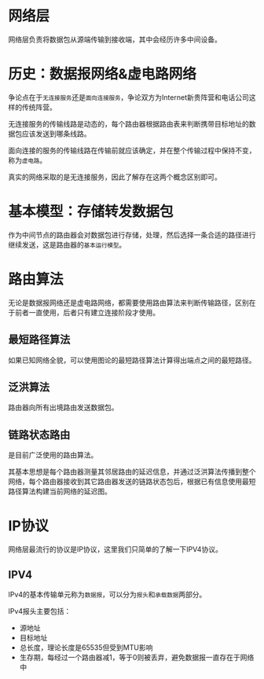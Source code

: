 # 网络层

网络层负责将数据包从源端传输到接收端，其中会经历许多中间设备。

# 历史：数据报网络&虚电路网络
争论点在于`无连接服务`还是`面向连接服务`，争论双方为Internet新贵阵营和电话公司这样的传统阵营。

无连接服务的传输线路是动态的，每个路由器根据路由表来判断携带目标地址的数据包应该发送到哪条线路。

面向连接的服务的传输线路在传输前就应该确定，并在整个传输过程中保持不变，称为`虚电路`。

真实的网络采取的是无连接服务，因此了解存在这两个概念区别即可。

# 基本模型：存储转发数据包
作为中间节点的路由器会对数据包进行存储，处理，然后选择一条合适的路径进行继续发送，这是路由器的`基本运行模型`。

# 路由算法
无论是数据报网络还是虚电路网络，都需要使用路由算法来判断传输路径，区别在于前者一直使用，后者只有建立连接阶段才使用。

## 最短路径算法
如果已知网络全貌，可以使用图论的最短路径算法计算得出端点之间的最短路径。

## 泛洪算法
路由器向所有出境路由发送数据包。

## 链路状态路由
是目前广泛使用的路由算法。

其基本思想是每个路由器测量其邻居路由的延迟信息，并通过泛洪算法传播到整个网络，每个路由器接收到其它路由器发送的链路状态包后，根据已有信息使用最短路径算法构建当前网络的延迟图。

# IP协议
网络层最流行的协议是IP协议，这里我们只简单的了解一下IPV4协议。

## IPV4
IPv4的基本传输单元称为`数据报`，可以分为`报头`和`承载数据`两部分。

IPv4报头主要包括：

- 源地址
- 目标地址
- 总长度，理论长度是65535但受到MTU影响
- 生存期，每经过一个路由器减1，等于0则被丢弃，避免数据报一直存在于网络中